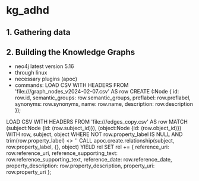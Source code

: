 # kg_adhd

## 1. Gathering data

## 2. Building the Knowledge Graphs
- neo4j latest version 5.16 
- through linux
- necessary plugins (apoc)
- commands:
LOAD CSV WITH HEADERS FROM 'file:///graph_nodes_v2024-02-07.csv' AS row CREATE (:Node { id: row.id, semantic_groups: row.semantic_groups, preflabel: row.preflabel, synonyms: row.synonyms, name: row.name, description: row.description }); 

LOAD CSV WITH HEADERS FROM 'file:///edges_copy.csv' AS row MATCH (subject:Node {id: (row.subject_id)}), (object:Node {id: (row.object_id)}) WITH row, subject, object WHERE NOT row.property_label IS NULL AND trim(row.property_label) <> '' CALL apoc.create.relationship(subject, row.property_label, {}, object) YIELD rel SET rel += { reference_uri: row.reference_uri, reference_supporting_text: row.reference_supporting_text, reference_date: row.reference_date, property_description: row.property_description, property_uri: row.property_uri }; 

